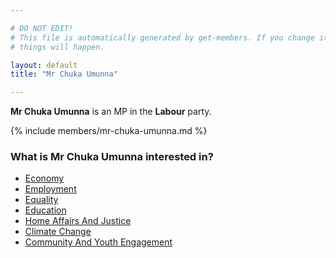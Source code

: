 ```yaml
---

# DO NOT EDIT!
# This file is automatically generated by get-members. If you change it, bad
# things will happen.

layout: default
title: "Mr Chuka Umunna"

---
```


**Mr Chuka Umunna** is an MP in the **Labour** party.

{% include members/mr-chuka-umunna.md %}

### What is Mr Chuka Umunna interested in?


* [Economy](/interests/economy.html)
* [Employment](/interests/employment.html)
* [Equality](/interests/equality.html)
* [Education](/interests/education.html)
* [Home Affairs And Justice](/interests/home-affairs-and-justice.html)
* [Climate Change](/interests/climate-change.html)
* [Community And Youth Engagement](/interests/community-and-youth-engagement.html)
